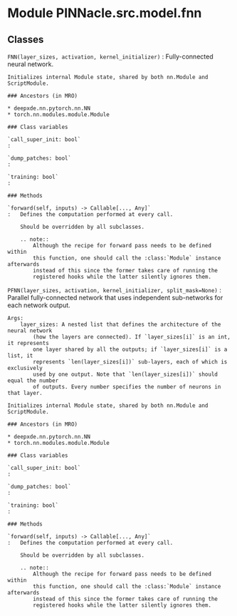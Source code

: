 # Module PINNacle.src.model.fnn

## Classes

`FNN(layer_sizes, activation, kernel_initializer)`
: Fully-connected neural network.

    Initializes internal Module state, shared by both nn.Module and ScriptModule.

    ### Ancestors (in MRO)

    * deepxde.nn.pytorch.nn.NN
    * torch.nn.modules.module.Module

    ### Class variables

    `call_super_init: bool`
    :

    `dump_patches: bool`
    :

    `training: bool`
    :

    ### Methods

    `forward(self, inputs) ‑> Callable[..., Any]`
    :   Defines the computation performed at every call.

        Should be overridden by all subclasses.

        .. note::
            Although the recipe for forward pass needs to be defined within
            this function, one should call the :class:`Module` instance afterwards
            instead of this since the former takes care of running the
            registered hooks while the latter silently ignores them.

`PFNN(layer_sizes, activation, kernel_initializer, split_mask=None)`
: Parallel fully-connected network that uses independent sub-networks for each
network output.

    Args:
        layer_sizes: A nested list that defines the architecture of the neural network
            (how the layers are connected). If `layer_sizes[i]` is an int, it represents
            one layer shared by all the outputs; if `layer_sizes[i]` is a list, it
            represents `len(layer_sizes[i])` sub-layers, each of which is exclusively
            used by one output. Note that `len(layer_sizes[i])` should equal the number
            of outputs. Every number specifies the number of neurons in that layer.

    Initializes internal Module state, shared by both nn.Module and ScriptModule.

    ### Ancestors (in MRO)

    * deepxde.nn.pytorch.nn.NN
    * torch.nn.modules.module.Module

    ### Class variables

    `call_super_init: bool`
    :

    `dump_patches: bool`
    :

    `training: bool`
    :

    ### Methods

    `forward(self, inputs) ‑> Callable[..., Any]`
    :   Defines the computation performed at every call.

        Should be overridden by all subclasses.

        .. note::
            Although the recipe for forward pass needs to be defined within
            this function, one should call the :class:`Module` instance afterwards
            instead of this since the former takes care of running the
            registered hooks while the latter silently ignores them.
